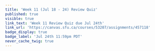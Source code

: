 ```yaml
---
title: 'Week 11 (Jul 18 - 24) Review Quiz'
published: true
visible: true
link_text: 'Week 11 Review Quiz due Jul 24th'
link_url: 'https://canvas.sfu.ca/courses/53207/assignments/457118'
badge_display: true
badge_label: 'Jul 24th 11:59pm PDT'
never_cache_twig: true
---
```

